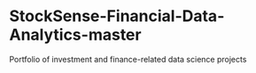 # StockSense-Financial-Data-Analytics-master
Portfolio of investment and finance-related data science projects
